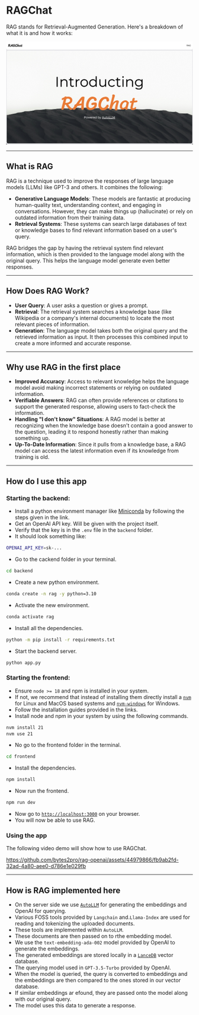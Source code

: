 # RAGChat

RAG stands for Retrieval-Augmented Generation. Here's a breakdown of what it is and how it works:

![image](docs/ragchat.png)

---

## What is RAG

RAG is a technique used to improve the responses of large language models (LLMs) like GPT-3 and others. It combines the following:

-   **Generative Language Models**: These models are fantastic at producing human-quality text, understanding context, and engaging in conversations. However, they can make things up (hallucinate) or rely on outdated information from their training data.
-   **Retrieval Systems**: These systems can search large databases of text or knowledge bases to find relevant information based on a user's query.

RAG bridges the gap by having the retrieval system find relevant information, which is then provided to the language model along with the original query. This helps the language model generate even better responses.

---

## How Does RAG Work?

-   **User Query**: A user asks a question or gives a prompt.
-   **Retrieval**: The retrieval system searches a knowledge base (like Wikipedia or a company's internal documents) to locate the most relevant pieces of information.
-   **Generation**: The language model takes both the original query and the retrieved information as input. It then processes this combined input to create a more informed and accurate response.

---

## Why use RAG in the first place

-   **Improved Accuracy**: Access to relevant knowledge helps the language model avoid making incorrect statements or relying on outdated information.
-   **Verifiable Answers**: RAG can often provide references or citations to support the generated response, allowing users to fact-check the information.
-   **Handling "I don't know" Situations**: A RAG model is better at recognizing when the knowledge base doesn't contain a good answer to the question, leading it to respond honestly rather than making something up.
-   **Up-To-Date Information**: Since it pulls from a knowledge base, a RAG model can access the latest information even if its knowledge from training is old.

---

## How do I use this app

### Starting the backend:

-   Install a python environment manager like [Miniconda](https://docs.anaconda.com/free/miniconda/#quick-command-line-install) by following the steps given in the link.
-   Get an OpenAI API key. Will be given with the project itself.
-   Verify that the key is in the `.env` file in the `backend` folder.
-   It should look something like:

```bash
OPENAI_API_KEY=sk-...
```

-   Go to the cackend folder in your terminal.

```bash
cd backend
```

-   Create a new python environment.

```bash
conda create -n rag -y python=3.10
```

-   Activate the new environment.

```bash
conda activate rag
```

-   Install all the dependencies.

```bash
python -m pip install -r requirements.txt
```

-   Start the backend server.

```bash
python app.py
```

### Starting the frontend:

-   Ensure `node >= 18` and npm is installed in your system.
-   If not, we recommend that instead of installing them directly install a [`nvm`](https://github.com/nvm-sh/nvm) for Linux and MacOS based systems and [`nvm-windows`](https://github.com/coreybutler/nvm-windows) for Windows.
-   Follow the installation guides provided in the links.
-   Install node and npm in your system by using the following commands.

```bash
nvm install 21
nvm use 21
```

-   No go to the frontend folder in the terminal.

```bash
cd frontend
```

-   Install the dependencies.

```bash
npm install
```

-   Now run the frontend.

```bash
npm run dev
```

-   Now go to [`http://localhost:3000`](http://localhost:3000) on your browser.
-   You will now be able to use RAG.

### Using the app

The following video demo will show how to use RAGChat.

https://github.com/bytes2pro/rag-openai/assets/44979866/fb9ab2fd-32ad-4a80-aee0-d786e1e029fb

---

## How is RAG implemented here

-   On the server side we use [`AutoLLM`](https://github.com/safevideo/autollm) for generating the embeddings and OpenAI for querying.
-   Various FOSS tools provided by `Langchain` and.`Llama-Index` are used for reading and tokenizing the uploaded documents.
-   These tools are implemented within `AutoLLM`.
-   These documents are then passed on to rthe embedding model.
-   We use the `text-embedding-ada-002` model provided by OpenAI to generate the embeddings.
-   The generated embeddings are stored locally in a [`LanceDB`](https://lancedb.com/) vector database.
-   The querying model used in `GPT-3.5-Turbo` provided by OpenAI.
-   When the model is queried, the query is converted to embeddings and the embeddings are then compared to the ones stored in our vector database.
-   If similar embeddings ar efound, they are passed onto the model along with our original query.
-   The model uses this data to generate a response.

